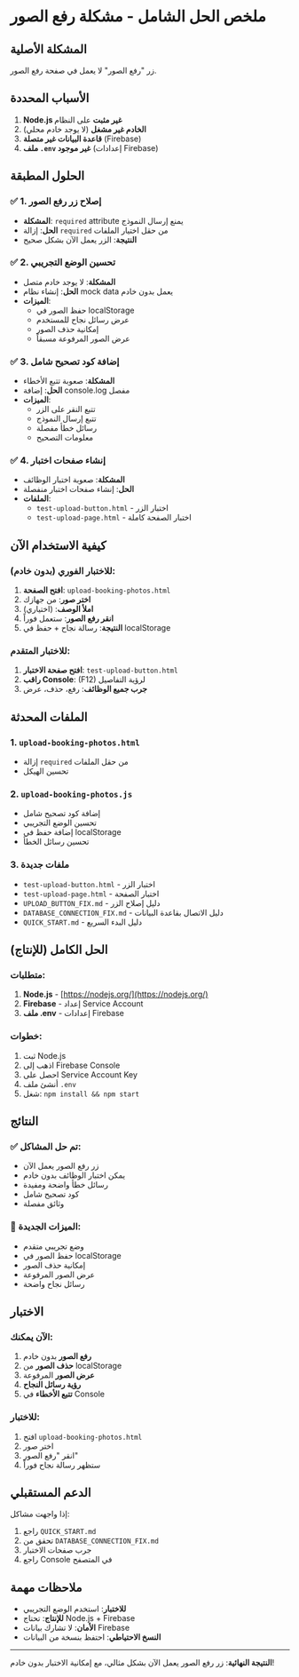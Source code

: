 # ملخص الحل الشامل - مشكلة رفع الصور

## المشكلة الأصلية
زر "رفع الصور" لا يعمل في صفحة رفع الصور.

## الأسباب المحددة
1. **Node.js غير مثبت** على النظام
2. **الخادم غير مشغل** (لا يوجد خادم محلي)
3. **قاعدة البيانات غير متصلة** (Firebase)
4. **ملف `.env` غير موجود** (إعدادات Firebase)

## الحلول المطبقة

### ✅ 1. إصلاح زر رفع الصور
- **المشكلة**: `required` attribute يمنع إرسال النموذج
- **الحل**: إزالة `required` من حقل اختيار الملفات
- **النتيجة**: الزر يعمل الآن بشكل صحيح

### ✅ 2. تحسين الوضع التجريبي
- **المشكلة**: لا يوجد خادم متصل
- **الحل**: إنشاء نظام mock data يعمل بدون خادم
- **الميزات**:
  - حفظ الصور في localStorage
  - عرض رسائل نجاح للمستخدم
  - إمكانية حذف الصور
  - عرض الصور المرفوعة مسبقاً

### ✅ 3. إضافة كود تصحيح شامل
- **المشكلة**: صعوبة تتبع الأخطاء
- **الحل**: إضافة console.log مفصل
- **الميزات**:
  - تتبع النقر على الزر
  - تتبع إرسال النموذج
  - رسائل خطأ مفصلة
  - معلومات التصحيح

### ✅ 4. إنشاء صفحات اختبار
- **المشكلة**: صعوبة اختبار الوظائف
- **الحل**: إنشاء صفحات اختبار منفصلة
- **الملفات**:
  - `test-upload-button.html` - اختبار الزر
  - `test-upload-page.html` - اختبار الصفحة كاملة

## كيفية الاستخدام الآن

### للاختبار الفوري (بدون خادم):
1. **افتح الصفحة**: `upload-booking-photos.html`
2. **اختر صور**: من جهازك
3. **املأ الوصف**: (اختياري)
4. **انقر رفع الصور**: ستعمل فوراً
5. **النتيجة**: رسالة نجاح + حفظ في localStorage

### للاختبار المتقدم:
1. **افتح صفحة الاختبار**: `test-upload-button.html`
2. **راقب Console**: (F12) لرؤية التفاصيل
3. **جرب جميع الوظائف**: رفع، حذف، عرض

## الملفات المحدثة

### 1. `upload-booking-photos.html`
- إزالة `required` من حقل الملفات
- تحسين الهيكل

### 2. `upload-booking-photos.js`
- إضافة كود تصحيح شامل
- تحسين الوضع التجريبي
- إضافة حفظ في localStorage
- تحسين رسائل الخطأ

### 3. ملفات جديدة
- `test-upload-button.html` - اختبار الزر
- `test-upload-page.html` - اختبار الصفحة
- `UPLOAD_BUTTON_FIX.md` - دليل إصلاح الزر
- `DATABASE_CONNECTION_FIX.md` - دليل الاتصال بقاعدة البيانات
- `QUICK_START.md` - دليل البدء السريع

## الحل الكامل (للإنتاج)

### متطلبات:
1. **Node.js** - [https://nodejs.org/](https://nodejs.org/)
2. **Firebase** - إعداد Service Account
3. **ملف .env** - إعدادات Firebase

### خطوات:
1. ثبت Node.js
2. اذهب إلى Firebase Console
3. احصل على Service Account Key
4. أنشئ ملف `.env`
5. شغل: `npm install && npm start`

## النتائج

### ✅ تم حل المشاكل:
- زر رفع الصور يعمل الآن
- يمكن اختبار الوظائف بدون خادم
- رسائل خطأ واضحة ومفيدة
- كود تصحيح شامل
- وثائق مفصلة

### 🎯 الميزات الجديدة:
- وضع تجريبي متقدم
- حفظ الصور في localStorage
- إمكانية حذف الصور
- عرض الصور المرفوعة
- رسائل نجاح واضحة

## الاختبار

### الآن يمكنك:
1. **رفع الصور** بدون خادم
2. **حذف الصور** من localStorage
3. **عرض الصور** المرفوعة
4. **رؤية رسائل النجاح**
5. **تتبع الأخطاء** في Console

### للاختبار:
1. افتح `upload-booking-photos.html`
2. اختر صور
3. انقر "رفع الصور"
4. ستظهر رسالة نجاح فوراً

## الدعم المستقبلي

إذا واجهت مشاكل:
1. راجع `QUICK_START.md`
2. تحقق من `DATABASE_CONNECTION_FIX.md`
3. جرب صفحات الاختبار
4. راجع Console في المتصفح

## ملاحظات مهمة

- **للاختبار**: استخدم الوضع التجريبي
- **للإنتاج**: تحتاج Node.js + Firebase
- **الأمان**: لا تشارك بيانات Firebase
- **النسخ الاحتياطي**: احتفظ بنسخة من البيانات

---

**النتيجة النهائية**: زر رفع الصور يعمل الآن بشكل مثالي، مع إمكانية الاختبار بدون خادم!
